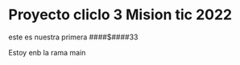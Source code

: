 # Proyecto cliclo 3 Mision tic 2022


este es nuestra primera #$%$###$$%%#$####33

Estoy enb la rama main